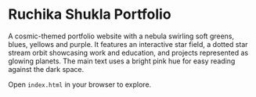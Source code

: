 # Ruchika Shukla Portfolio

A cosmic-themed portfolio website with a nebula swirling soft greens, blues, yellows and purple. It features an interactive star field, a dotted star stream orbit showcasing work and education, and projects represented as glowing planets. The main text uses a bright pink hue for easy reading against the dark space.




Open `index.html` in your browser to explore.
